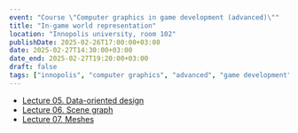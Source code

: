 ```yaml
---
event: "Course \"Computer graphics in game development (advanced)\""
title: "In-game world representation"
location: "Innopolis university, room 102"
publishDate: 2025-02-26T17:00:00+03:00
date: 2025-02-27T14:30:00+03:00
date_end: 2025-02-27T19:20:00+03:00
draft: false
tags: ["innopolis", "computer graphics", "advanced", "game development"]
---
```


- [Lecture 05. Data-oriented design](https://djbelyak.ru/talk/acg-in-gd-2025-spring/06_Data-oriented_design/)
- [Lecture 06. Scene graph](https://djbelyak.ru/talk/acg-in-gd-2025-spring/07_Scene_graph/)
- [Lecture 07. Meshes](https://djbelyak.ru/talk/acg-in-gd-2025-spring/08_Meshes/)